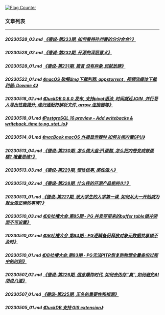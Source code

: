 <a rel="nofollow" href="http://info.flagcounter.com/h9V1"  ><img src="http://s03.flagcounter.com/count/h9V1/bg_FFFFFF/txt_000000/border_CCCCCC/columns_2/maxflags_12/viewers_0/labels_0/pageviews_0/flags_0/"  alt="Flag Counter"  border="0"  ></a>  
  
### 文章列表  
----  
##### 20230528_03.md   [《德说-第233期, 如何看待孙刘曹的分分合合?》](20230528_03.md)  
##### 20230528_02.md   [《德说-第232期, 开源的深层意义》](20230528_02.md)  
##### 20230528_01.md   [《德说-第231期, 箴言 没有异象,民就放肆》](20230528_01.md)  
##### 20230522_01.md   [《macOS 破解dmg下载利器: appstorrent , 视频流媒体下载利器: Downie 4》](20230522_01.md)  
##### 20230518_02.md   [《DuckDB 0.8.0 发布, 支持pivot语法, 时间就近JOIN, 并行导入导出性能提升, 递归通配符解析文件, arrow 连接器等》](20230518_02.md)  
##### 20230518_01.md   [《PostgreSQL 16 preview - Add writebacks & writeback_time to pg_stat_io》](20230518_01.md)  
##### 20230514_01.md   [《macBook macOS 外接显示器时 如何关闭内置GPU》](20230514_01.md)  
##### 20230513_04.md   [《德说-第230期, 怎么做大盘子|蛋糕, 怎么把内卷变成做蛋糕? 增量思维?》](20230513_04.md)  
##### 20230513_03.md   [《德说-第229期, 理性做事, 感性做人》](20230513_03.md)  
##### 20230513_02.md   [《德说-第228期, 什么样的开源产品能持久?》](20230513_02.md)  
##### 20230513_01.md   [《德说-第227期, 致大学生的入学第一课, 如何从大一开始就为就业做正确的事情?》](20230513_01.md)  
##### 20230510_03.md   [《DB吐槽大会,第85期 - PG 并发写带来的buffer table锁冲突面不可设置》](20230510_03.md)  
##### 20230510_02.md   [《DB吐槽大会,第84期 - PG逻辑备份释放对象元数据共享锁不及时》](20230510_02.md)  
##### 20230510_01.md   [《DB吐槽大会,第83期 - PG无法PITR恢复到物理全量备份过程中的时刻》](20230510_01.md)  
##### 20230507_02.md   [《德说-第226期, 信息爆炸时代, 如何去伪存“真”, 如何避免AI胡说八道》](20230507_02.md)  
##### 20230507_01.md   [《德说-第225期, 正名的重要性和根源》](20230507_01.md)  
##### 20230505_01.md   [《DuckDB 支持 GIS extension》](20230505_01.md)  
